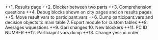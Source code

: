 ++1. Results page
++2. Blocker between two parts
++3. Comprehension questions
++4. Debug blocks shown on city pages and on results pages
++5. Move result vars to participant.vars
++6. Dump participant.vars and decision objects to main table
7. Export module for custom tables
++8. Averages wquestions
++9. Gari changes
10. New blockers
++11. PC ID NUMBER
++12. Particiapnt vars dump
++13. Change yes-no order